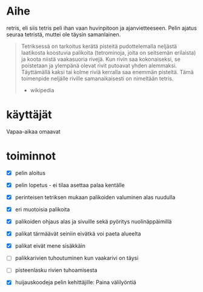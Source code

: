 # Aihe
retris, eli siis tetris peli ihan vaan huvinpitoon ja ajanvietteeseen. Pelin ajatus seuraa tetristä, muttei ole täysin samanlainen.

> Tetriksessä on tarkoitus kerätä pisteitä pudottelemalla neljästä laatikosta koostuvia palikoita (tetrominoja, joita on seitsemän erilaista) ja koota niistä vaakasuoria rivejä.
> Kun rivin saa kokonaiseksi, se poistetaan ja ylempänä olevat rivit putoavat yhden alemmaksi.
> Täyttämällä kaksi tai kolme riviä kerralla saa enemmän pisteitä.
> Tämä toimenpide neljälle riville samanaikaisesti on nimeltään tetris.
> - wikipedia

# käyttäjät
Vapaa-aikaa omaavat

# toiminnot
-[x] pelin aloitus
-[x] pelin lopetus - ei tilaa asettaa palaa kentälle
-[x] perinteisen tetriksen mukaan palikoiden valuminen alas ruudulla
-[x] eri muotoisia palikoita
-[x] palikoiden ohjaus alas ja sivuille sekä pyöritys nuolinäppäimillä
-[x] palikat tärmäävät seiniin eivätkä voi paeta alueelta
-[x] palikat eivät mene sisäkkäin
-[ ] palikkarivien tuhoutuminen kun vaakarivi on täysi
-[ ] pisteenlasku rivien tuhoamisesta
-[x] huijauskoodeja pelin kehittäjille: Paina välilyöntiä

